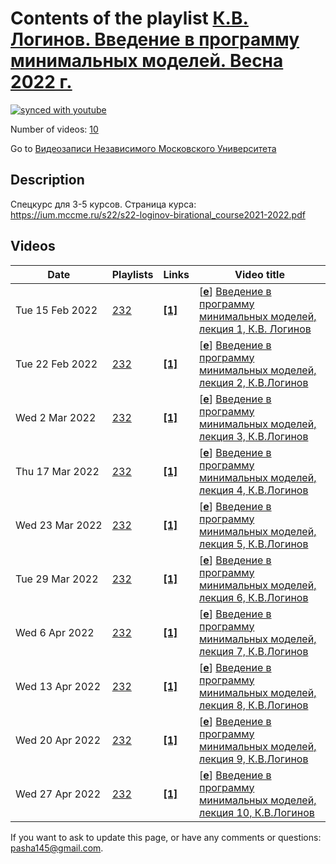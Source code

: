 # Contents of the playlist [К.В. Логинов. Введение в программу минимальных моделей. Весна 2022 г.](https://www.youtube.com/playlist?list=PLp9ABVh6_x4FSXnaD90E5Ymm4lUGEM2VB)

[![synced with youtube](https://img.shields.io/github/last-commit/mathphysschool/mathphysschool.github.io/autoupdate1?label=synced%20with%20youtube)](https://github.com/mathphysschool/mathphysschool.github.io/commits/autoupdate1)

Number of videos: [10](#videos)

Go to [Видеозаписи Независимого Московского Университета](../README.md)

## Description

Спецкурс для 3-5 курсов.
Страница курса:
<https://ium.mccme.ru/s22/s22-loginov-birational_course2021-2022.pdf>

## Videos

|Date|Playlists|Links|Video title|
|---|---|---|---|
| Tue&nbsp;15&nbsp;Feb&nbsp;2022 | [232](../playlists/232 "К.В. Логинов. Введение в программу минимальных моделей. Весна 2022 г.") | [**[1]**](https://ium.mccme.ru/s22/s22-loginov.html) | [[**e**](https://studio.youtube.com/video/bFIpLn6BHWI/edit "Edit")] [Введение в программу минимальных моделей, лекция 1, К.В. Логинов](https://www.youtube.com/watch?v=bFIpLn6BHWI&list=PLp9ABVh6_x4FSXnaD90E5Ymm4lUGEM2VB "Спецкурс для 3-5 курсов. &#013;&#013;&#013;Страница курса:&#013;https://ium.mccme.ru/s22/s22-loginov.html") |
| Tue&nbsp;22&nbsp;Feb&nbsp;2022 | [232](../playlists/232 "К.В. Логинов. Введение в программу минимальных моделей. Весна 2022 г.") | [**[1]**](https://ium.mccme.ru/s22/s22-loginov.html) | [[**e**](https://studio.youtube.com/video/awAdlk0bpVY/edit "Edit")] [Введение в программу минимальных моделей, лекция 2, К.В.Логинов](https://www.youtube.com/watch?v=awAdlk0bpVY&list=PLp9ABVh6_x4FSXnaD90E5Ymm4lUGEM2VB "Спецкурс для 3-5 курсов. &#013;&#013;Страница курса:&#013;https://ium.mccme.ru/s22/s22-loginov.html") |
| Wed&nbsp;2&nbsp;Mar&nbsp;2022 | [232](../playlists/232 "К.В. Логинов. Введение в программу минимальных моделей. Весна 2022 г.") | [**[1]**](https://ium.mccme.ru/s22/s22-loginov.html) | [[**e**](https://studio.youtube.com/video/WhLQMohjYMs/edit "Edit")] [Введение в программу минимальных моделей, лекция 3, К.В.Логинов](https://www.youtube.com/watch?v=WhLQMohjYMs&list=PLp9ABVh6_x4FSXnaD90E5Ymm4lUGEM2VB "Спецкурс для 3-5 курсов. &#013;&#013;Страница курса:&#013;https://ium.mccme.ru/s22/s22-loginov.html") |
| Thu&nbsp;17&nbsp;Mar&nbsp;2022 | [232](../playlists/232 "К.В. Логинов. Введение в программу минимальных моделей. Весна 2022 г.") | [**[1]**](https://ium.mccme.ru/s22/s22-loginov.html) | [[**e**](https://studio.youtube.com/video/tJuUuduaH60/edit "Edit")] [Введение в программу минимальных моделей, лекция 4, К.В.Логинов](https://www.youtube.com/watch?v=tJuUuduaH60&list=PLp9ABVh6_x4FSXnaD90E5Ymm4lUGEM2VB "Спецкурс для 3-5 курсов. &#013;&#013;Страница курса:&#013;https://ium.mccme.ru/s22/s22-loginov.html") |
| Wed&nbsp;23&nbsp;Mar&nbsp;2022 | [232](../playlists/232 "К.В. Логинов. Введение в программу минимальных моделей. Весна 2022 г.") | [**[1]**](https://ium.mccme.ru/s22/s22-loginov.html) | [[**e**](https://studio.youtube.com/video/YpoRIzoQxiE/edit "Edit")] [Введение в программу минимальных моделей, лекция 5, К.В.Логинов](https://www.youtube.com/watch?v=YpoRIzoQxiE&list=PLp9ABVh6_x4FSXnaD90E5Ymm4lUGEM2VB "Спецкурс для 3-5 курсов. &#013;&#013;Страница курса:&#013;https://ium.mccme.ru/s22/s22-loginov.html") |
| Tue&nbsp;29&nbsp;Mar&nbsp;2022 | [232](../playlists/232 "К.В. Логинов. Введение в программу минимальных моделей. Весна 2022 г.") | [**[1]**](https://ium.mccme.ru/s22/s22-loginov.html) | [[**e**](https://studio.youtube.com/video/0IWlvW-Rj1k/edit "Edit")] [Введение в программу минимальных моделей, лекция 6, К.В.Логинов](https://www.youtube.com/watch?v=0IWlvW-Rj1k&list=PLp9ABVh6_x4FSXnaD90E5Ymm4lUGEM2VB "Спецкурс для 3-5 курсов. &#013;&#013;Страница курса:&#013;https://ium.mccme.ru/s22/s22-loginov.html") |
| Wed&nbsp;6&nbsp;Apr&nbsp;2022 | [232](../playlists/232 "К.В. Логинов. Введение в программу минимальных моделей. Весна 2022 г.") | [**[1]**](https://ium.mccme.ru/s22/s22-loginov.html) | [[**e**](https://studio.youtube.com/video/y-5K3CFDZII/edit "Edit")] [Введение в программу минимальных моделей, лекция 7, К.В.Логинов](https://www.youtube.com/watch?v=y-5K3CFDZII&list=PLp9ABVh6_x4FSXnaD90E5Ymm4lUGEM2VB "Спецкурс для 3-5 курсов. &#013;&#013;Страница курса:&#013;https://ium.mccme.ru/s22/s22-loginov.html") |
| Wed&nbsp;13&nbsp;Apr&nbsp;2022 | [232](../playlists/232 "К.В. Логинов. Введение в программу минимальных моделей. Весна 2022 г.") | [**[1]**](https://ium.mccme.ru/s22/s22-loginov.html) | [[**e**](https://studio.youtube.com/video/YRI98e-s620/edit "Edit")] [Введение в программу минимальных моделей, лекция 8, К.В.Логинов](https://www.youtube.com/watch?v=YRI98e-s620&list=PLp9ABVh6_x4FSXnaD90E5Ymm4lUGEM2VB "Спецкурс для 3-5 курсов. &#013;&#013;Страница курса:&#013;https://ium.mccme.ru/s22/s22-loginov.html") |
| Wed&nbsp;20&nbsp;Apr&nbsp;2022 | [232](../playlists/232 "К.В. Логинов. Введение в программу минимальных моделей. Весна 2022 г.") | [**[1]**](https://ium.mccme.ru/s22/s22-loginov.html) | [[**e**](https://studio.youtube.com/video/Vos0DAjkUAQ/edit "Edit")] [Введение в программу минимальных моделей, лекция 9, К.В.Логинов](https://www.youtube.com/watch?v=Vos0DAjkUAQ&list=PLp9ABVh6_x4FSXnaD90E5Ymm4lUGEM2VB "Спецкурс для 3-5 курсов. &#013;&#013;Страница курса:&#013;https://ium.mccme.ru/s22/s22-loginov.html") |
| Wed&nbsp;27&nbsp;Apr&nbsp;2022 | [232](../playlists/232 "К.В. Логинов. Введение в программу минимальных моделей. Весна 2022 г.") | [**[1]**](https://ium.mccme.ru/s22/s22-loginov.html) | [[**e**](https://studio.youtube.com/video/lrjfA-eYr3w/edit "Edit")] [Введение в программу минимальных моделей, лекция 10, К.В.Логинов](https://www.youtube.com/watch?v=lrjfA-eYr3w&list=PLp9ABVh6_x4FSXnaD90E5Ymm4lUGEM2VB "Спецкурс для 3-5 курсов. &#013;&#013;Страница курса:&#013;https://ium.mccme.ru/s22/s22-loginov.html") |


 If you want to ask to update this page, or have any comments or questions: <pasha145@gmail.com>.
